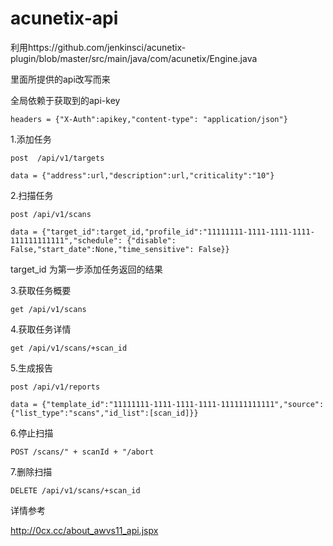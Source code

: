 # acunetix-api
利用https://github.com/jenkinsci/acunetix-plugin/blob/master/src/main/java/com/acunetix/Engine.java

里面所提供的api改写而来

全局依赖于获取到的api-key
```
headers = {"X-Auth":apikey,"content-type": "application/json"}
```
1.添加任务
```
post  /api/v1/targets

data = {"address":url,"description":url,"criticality":"10"}
```
2.扫描任务
```
post /api/v1/scans

data = {"target_id":target_id,"profile_id":"11111111-1111-1111-1111-111111111111","schedule": {"disable": False,"start_date":None,"time_sensitive": False}}
```
target_id 为第一步添加任务返回的结果


3.获取任务概要
```
get /api/v1/scans
```
4.获取任务详情
```
get /api/v1/scans/+scan_id
```
5.生成报告
```
post /api/v1/reports

data = {"template_id":"11111111-1111-1111-1111-111111111111","source":{"list_type":"scans","id_list":[scan_id]}}
```
6.停止扫描
```
POST /scans/" + scanId + "/abort
```
7.删除扫描
```
DELETE /api/v1/scans/+scan_id
```
详情参考

http://0cx.cc/about_awvs11_api.jspx
